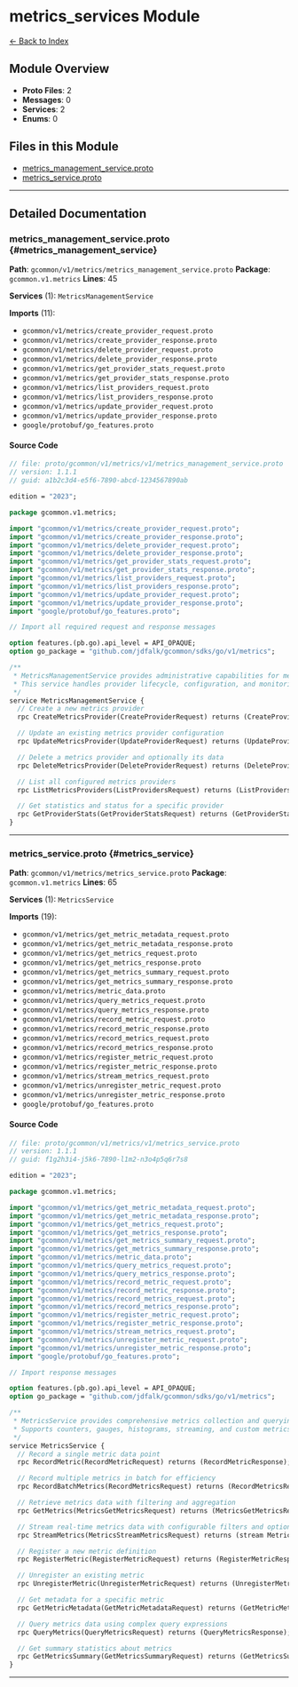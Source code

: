 # metrics_services Module

[← Back to Index](./index.md)

## Module Overview

- **Proto Files**: 2
- **Messages**: 0
- **Services**: 2
- **Enums**: 0

## Files in this Module

- [metrics_management_service.proto](#metrics_management_service)
- [metrics_service.proto](#metrics_service)
---


## Detailed Documentation

### metrics_management_service.proto {#metrics_management_service}

**Path**: `gcommon/v1/metrics/metrics_management_service.proto` **Package**: `gcommon.v1.metrics` **Lines**: 45

**Services** (1): `MetricsManagementService`

**Imports** (11):

- `gcommon/v1/metrics/create_provider_request.proto`
- `gcommon/v1/metrics/create_provider_response.proto`
- `gcommon/v1/metrics/delete_provider_request.proto`
- `gcommon/v1/metrics/delete_provider_response.proto`
- `gcommon/v1/metrics/get_provider_stats_request.proto`
- `gcommon/v1/metrics/get_provider_stats_response.proto`
- `gcommon/v1/metrics/list_providers_request.proto`
- `gcommon/v1/metrics/list_providers_response.proto`
- `gcommon/v1/metrics/update_provider_request.proto`
- `gcommon/v1/metrics/update_provider_response.proto`
- `google/protobuf/go_features.proto`

#### Source Code

```protobuf
// file: proto/gcommon/v1/metrics/v1/metrics_management_service.proto
// version: 1.1.1
// guid: a1b2c3d4-e5f6-7890-abcd-1234567890ab

edition = "2023";

package gcommon.v1.metrics;

import "gcommon/v1/metrics/create_provider_request.proto";
import "gcommon/v1/metrics/create_provider_response.proto";
import "gcommon/v1/metrics/delete_provider_request.proto";
import "gcommon/v1/metrics/delete_provider_response.proto";
import "gcommon/v1/metrics/get_provider_stats_request.proto";
import "gcommon/v1/metrics/get_provider_stats_response.proto";
import "gcommon/v1/metrics/list_providers_request.proto";
import "gcommon/v1/metrics/list_providers_response.proto";
import "gcommon/v1/metrics/update_provider_request.proto";
import "gcommon/v1/metrics/update_provider_response.proto";
import "google/protobuf/go_features.proto";

// Import all required request and response messages

option features.(pb.go).api_level = API_OPAQUE;
option go_package = "github.com/jdfalk/gcommon/sdks/go/v1/metrics";

/**
 * MetricsManagementService provides administrative capabilities for metrics providers.
 * This service handles provider lifecycle, configuration, and monitoring.
 */
service MetricsManagementService {
  // Create a new metrics provider
  rpc CreateMetricsProvider(CreateProviderRequest) returns (CreateProviderResponse);

  // Update an existing metrics provider configuration
  rpc UpdateMetricsProvider(UpdateProviderRequest) returns (UpdateProviderResponse);

  // Delete a metrics provider and optionally its data
  rpc DeleteMetricsProvider(DeleteProviderRequest) returns (DeleteProviderResponse);

  // List all configured metrics providers
  rpc ListMetricsProviders(ListProvidersRequest) returns (ListProvidersResponse);

  // Get statistics and status for a specific provider
  rpc GetProviderStats(GetProviderStatsRequest) returns (GetProviderStatsResponse);
}
```

---

### metrics_service.proto {#metrics_service}

**Path**: `gcommon/v1/metrics/metrics_service.proto` **Package**: `gcommon.v1.metrics` **Lines**: 65

**Services** (1): `MetricsService`

**Imports** (19):

- `gcommon/v1/metrics/get_metric_metadata_request.proto`
- `gcommon/v1/metrics/get_metric_metadata_response.proto`
- `gcommon/v1/metrics/get_metrics_request.proto`
- `gcommon/v1/metrics/get_metrics_response.proto`
- `gcommon/v1/metrics/get_metrics_summary_request.proto`
- `gcommon/v1/metrics/get_metrics_summary_response.proto`
- `gcommon/v1/metrics/metric_data.proto`
- `gcommon/v1/metrics/query_metrics_request.proto`
- `gcommon/v1/metrics/query_metrics_response.proto`
- `gcommon/v1/metrics/record_metric_request.proto`
- `gcommon/v1/metrics/record_metric_response.proto`
- `gcommon/v1/metrics/record_metrics_request.proto`
- `gcommon/v1/metrics/record_metrics_response.proto`
- `gcommon/v1/metrics/register_metric_request.proto`
- `gcommon/v1/metrics/register_metric_response.proto`
- `gcommon/v1/metrics/stream_metrics_request.proto`
- `gcommon/v1/metrics/unregister_metric_request.proto`
- `gcommon/v1/metrics/unregister_metric_response.proto`
- `google/protobuf/go_features.proto`

#### Source Code

```protobuf
// file: proto/gcommon/v1/metrics/v1/metrics_service.proto
// version: 1.1.1
// guid: f1g2h3i4-j5k6-7890-l1m2-n3o4p5q6r7s8

edition = "2023";

package gcommon.v1.metrics;

import "gcommon/v1/metrics/get_metric_metadata_request.proto";
import "gcommon/v1/metrics/get_metric_metadata_response.proto";
import "gcommon/v1/metrics/get_metrics_request.proto";
import "gcommon/v1/metrics/get_metrics_response.proto";
import "gcommon/v1/metrics/get_metrics_summary_request.proto";
import "gcommon/v1/metrics/get_metrics_summary_response.proto";
import "gcommon/v1/metrics/metric_data.proto";
import "gcommon/v1/metrics/query_metrics_request.proto";
import "gcommon/v1/metrics/query_metrics_response.proto";
import "gcommon/v1/metrics/record_metric_request.proto";
import "gcommon/v1/metrics/record_metric_response.proto";
import "gcommon/v1/metrics/record_metrics_request.proto";
import "gcommon/v1/metrics/record_metrics_response.proto";
import "gcommon/v1/metrics/register_metric_request.proto";
import "gcommon/v1/metrics/register_metric_response.proto";
import "gcommon/v1/metrics/stream_metrics_request.proto";
import "gcommon/v1/metrics/unregister_metric_request.proto";
import "gcommon/v1/metrics/unregister_metric_response.proto";
import "google/protobuf/go_features.proto";

// Import response messages

option features.(pb.go).api_level = API_OPAQUE;
option go_package = "github.com/jdfalk/gcommon/sdks/go/v1/metrics";

/**
 * MetricsService provides comprehensive metrics collection and querying capabilities.
 * Supports counters, gauges, histograms, streaming, and custom metrics aggregation.
 */
service MetricsService {
  // Record a single metric data point
  rpc RecordMetric(RecordMetricRequest) returns (RecordMetricResponse);

  // Record multiple metrics in batch for efficiency
  rpc RecordBatchMetrics(RecordMetricsRequest) returns (RecordMetricsResponse);

  // Retrieve metrics data with filtering and aggregation
  rpc GetMetrics(MetricsGetMetricsRequest) returns (MetricsGetMetricsResponse);

  // Stream real-time metrics data with configurable filters and options
  rpc StreamMetrics(MetricsStreamMetricsRequest) returns (stream MetricData);

  // Register a new metric definition
  rpc RegisterMetric(RegisterMetricRequest) returns (RegisterMetricResponse);

  // Unregister an existing metric
  rpc UnregisterMetric(UnregisterMetricRequest) returns (UnregisterMetricResponse);

  // Get metadata for a specific metric
  rpc GetMetricMetadata(GetMetricMetadataRequest) returns (GetMetricMetadataResponse);

  // Query metrics data using complex query expressions
  rpc QueryMetrics(QueryMetricsRequest) returns (QueryMetricsResponse);

  // Get summary statistics about metrics
  rpc GetMetricsSummary(GetMetricsSummaryRequest) returns (GetMetricsSummaryResponse);
}
```

---

